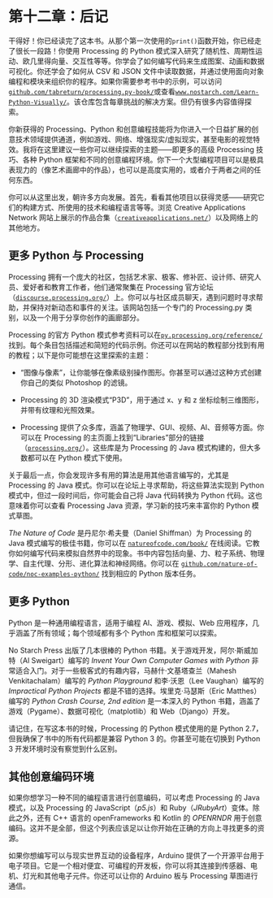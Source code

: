 # 第十二章：后记

干得好！你已经读完了这本书。从那个第一次使用的`print()`函数开始，你已经走了很长一段路！你使用 Processing 的 Python 模式深入研究了随机性、周期性运动、欧几里得向量、交互性等等。你学会了如何编写代码来生成图案、动画和数据可视化。你还学会了如何从 CSV 和 JSON 文件中读取数据，并通过使用面向对象编程和模块来组织你的程序。如果你需要参考书中的示例，可以访问[`github.com/tabreturn/processing.py-book/`](https://github.com/tabreturn/processing.py-book/)或查看[`www.nostarch.com/Learn-Python-Visually/`](https://www.nostarch.com/Learn-Python-Visually/)。该仓库包含每章挑战的解决方案。但仍有很多内容值得探索。

你新获得的 Processing、Python 和创意编程技能将为你进入一个日益扩展的创意技术领域提供通道，例如游戏、网络、增强现实/虚拟现实，甚至电影的视觉特效。我将在这里建议一些你可以继续探索的主题——即更多的高级 Processing 技巧、各种 Python 框架和不同的创意编程环境。你下一个大型编程项目可以是极具表现力的（像艺术画廊中的作品），也可以是高度实用的，或者介于两者之间的任何东西。

你可以从这里出发，朝许多方向发展。首先，看看其他项目以获得灵感——研究它们的构建方式、所使用的技术和编程语言等等。浏览 Creative Applications Network 网站上展示的作品合集（[`creativeapplications.net/`](https://creativeapplications.net/)）以及网络上的其他地方。

## 更多 Python 与 Processing

Processing 拥有一个庞大的社区，包括艺术家、极客、修补匠、设计师、研究人员、爱好者和教育工作者，他们通常聚集在 Processing 官方论坛（[`discourse.processing.org/`](https://discourse.processing.org/)）上。你可以与社区成员聊天，遇到问题时寻求帮助，并保持对新动态和事件的关注。该网站包括一个专门的 Processing.py 类别，以及一个用于分享你创作的画廊部分。

Processing 的官方 Python 模式参考资料可以在[`py.processing.org/reference/`](https://py.processing.org/reference/)找到。每个条目包括描述和简短的代码示例。你还可以在网站的教程部分找到有用的教程；以下是你可能想在这里探索的主题：

+   “图像与像素”，让你能够在像素级别操作图形。你甚至可以通过这种方式创建你自己的类似 Photoshop 的滤镜。

+   Processing 的 3D 渲染模式“P3D”，用于通过 x、y 和 z 坐标绘制三维图形，并带有纹理和光照效果。

+   Processing 提供了众多库，涵盖了物理学、GUI、视频、AI、音频等方面。你可以在 Processing 的主页面上找到“Libraries”部分的链接（[`processing.org/`](https://processing.org/)）。这些库是为 Processing 的 Java 模式构建的，但大多数都可以在 Python 模式下使用。

关于最后一点，你会发现许多有用的算法是用其他语言编写的，尤其是 Processing 的 Java 模式。你可以在论坛上寻求帮助，将这些算法实现到 Python 模式中，但过一段时间后，你可能会自己将 Java 代码转换为 Python 代码。这也意味着你可以查看 Processing Java 资源，学习新的技巧来丰富你的 Python 模式草图。

*The Nature of Code* 是丹尼尔·希夫曼（Daniel Shiffman）为 Processing 的 Java 模式编写的极佳书籍，你可以在 [`natureofcode.com/book/`](https://natureofcode.com/book/) 在线阅读。它教你如何编写代码来模拟自然界中的现象。书中内容包括向量、力、粒子系统、物理学、自主代理、分形、进化算法和神经网络。你可以在 [`github.com/nature-of-code/noc-examples-python/`](https://github.com/nature-of-code/noc-examples-python/) 找到相应的 Python 版本任务。

## 更多 Python

Python 是一种通用编程语言，适用于编程 AI、游戏、模拟、Web 应用程序，几乎涵盖了所有领域；每个领域都有多个 Python 库和框架可以探索。

No Starch Press 出版了几本很棒的 Python 书籍。关于游戏开发，阿尔·斯威加特（Al Sweigart）编写的 *Invent Your Own Computer Games with Python* 非常适合入门。对于一些极客式的有趣内容，马赫什·文基塔查兰（Mahesh Venkitachalam）编写的 *Python Playground* 和李·沃恩（Lee Vaughan）编写的 *Impractical Python Projects* 都是不错的选择。埃里克·马瑟斯（Eric Matthes）编写的 *Python Crash Course, 2nd edition* 是一本深入的 Python 书籍，涵盖了游戏（Pygame）、数据可视化（matplotlib）和 Web（Django）开发。

请记住，在写这本书的时候，Processing 的 Python 模式使用的是 Python 2.7，但我确保了书中的所有代码都是兼容 Python 3 的。你甚至可能在切换到 Python 3 开发环境时没有察觉到什么区别。

## 其他创意编码环境

如果你想学习一种不同的编程语言进行创意编码，可以考虑 Processing 的 Java 模式，以及 Processing 的 JavaScript（*p5.js*）和 Ruby（*JRubyArt*）变体。除此之外，还有 C++ 语言的 openFrameworks 和 Kotlin 的 *OPENRNDR* 用于创意编码。这并不是全部，但这个列表应该足以让你开始在正确的方向上寻找更多的资源。

如果你想编写可以与现实世界互动的设备程序，Arduino 提供了一个开源平台用于电子项目。它是一个相对便宜、可编程的开发板，你可以将其连接到传感器、电机、灯光和其他电子元件。你还可以让你的 Arduino 板与 Processing 草图进行通信。
